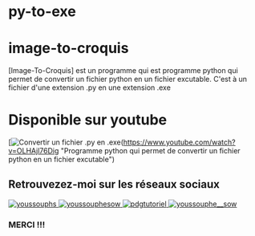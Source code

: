 # py-to-exe

# image-to-croquis
[Image-To-Croquis] est un programme qui est programme python qui permet de convertir un fichier python en un fichier excutable. C'est à un fichier d'une extension .py en une extension .exe

# Disponible sur youtube

[![Convertir un fichier .py en .exe](https://img.youtube.com/vi/OLHAjl76Dig/0.jpg)(https://www.youtube.com/watch?v=OLHAjl76Dig "Programme python qui permet de convertir un fichier python en un fichier excutable")

## Retrouvezez-moi sur les réseaux sociaux 
<p align="left">
  <a href="https://twitter.com/youssouphs" target="blank">
    <img src="https://img.shields.io/twitter/follow/youssouphs?logo=twitter&style=for-the-badge" alt="youssouphs" />
  </a>
  <a href="https://linkedin.com/youssouphesow" target="blank">
    <img src="https://img.shields.io/badge/LinkedIn-0077B5?style=for-the-badge&logo=linkedin&logoColor=white" alt="youssouphesow" />
  </a>
  <a href="https://youtube.com/pdgtutoriel" target="blank">
    <img src="https://img.shields.io/badge/Youtube-E4405F?style=for-the-badge&logo=youtube&logoColor=white" alt="pdgtutoriel" />
  </a>
  <a href="https://instagram.com/youssouphe__sow" target="blank">
    <img src="https://img.shields.io/badge/Instagram-E4405F?style=for-the-badge&logo=instagram&logoColor=white" alt="youssouphe__sow" />
  </a>
</p>


### MERCI !!!
